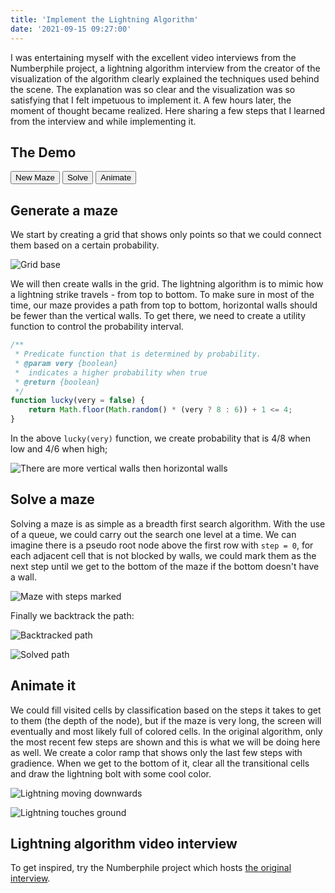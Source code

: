 ```yaml
---
title: 'Implement the Lightning Algorithm'
date: '2021-09-15 09:27:00'
---
```

I was entertaining myself with the excellent video interviews from the Numberphile project, a lightning algorithm interview from the creator of the visualization of the algorithm clearly explained the techniques used behind the scene. The explanation was so clear and the visualization was so satisfying that I felt impetuous to implement it. A few hours later, the moment of thought became realized. Here sharing a few steps that I learned from the interview and while implementing it. 
<!-- Excerpt End -->

## The Demo
<style>
    #demo-canvas {
        background: #020c21;
    }
</style>

<canvas id="demo-canvas" width="500px" height="500px"></canvas>
<div>
<button id="demo-reset">New Maze</button>
<button id="demo-solve">Solve</button>
<button id="demo-animate">Animate</button>
</div>

<script>
(function() {
const CELL_SIZE = 10;
const GRID_WIDTH = 48;
const GRID_HEIGHT = 48;
const TEMPO = 20;
const BACKGROUND = '#020c21';
const FOREGROUND = '#FFFF96';
const MAX_LAST_STEPS = 10;
const OFFSET = CELL_SIZE;

const canvas = document.getElementById('demo-canvas');
const btnReset = document.getElementById('demo-reset');
const btnSolve = document.getElementById('demo-solve');
const btnAnimate = document.getElementById('demo-animate');
const ctx = canvas.getContext('2d');

let walls;
let path = [];

walls = generateMaze();

btnReset.addEventListener('click', () => {
    clear();
    walls = generateMaze();
});

btnSolve.addEventListener('click', () => {
    run();
})

btnAnimate.addEventListener('click', () => {
    run(true)
})

// Generate a maze
function generateMaze() {
    path = [];
    const set = new Set();
    for (let y = 0; y <= GRID_HEIGHT; y++) {
        for (let x = 0; x <= GRID_WIDTH; x++) {
            // drawPoint(x, y);
            if (x < GRID_WIDTH && !lucky()) {
                drawLine(x, y, x + 1, y);
                set.add(buildKey(x, y, x + 1, y));
            }
            if (y < GRID_HEIGHT && !lucky(true)) {
                drawLine(x, y, x, y + 1);
                set.add(buildKey(x, y, x, y + 1));
            }
        }
    }
    return set;
}

async function solve(animate) {
    clearAllNodes();
    const visited = new Map();
    let lastStep = 1;
    // solve the maze - BFS
    const queue = [];
    // 1. pretend there is a root node that is just one row above the first row,
    // all nodes on the first row that doesn't have the top wall should be added to
    // the queue.
    for (let x = 0; x < GRID_WIDTH; x++) {
        if (!hasWall(x, 0, x + 1, 0)) {
            const node = {
                x,
                y: 0,
                step: 1,
                parent: undefined,
                parentEdge: buildKey(x, 0, x + 1, 0)
            };
            queue.push(node);
        }
    }
    // 2. For each node in the queue,
    // to determine whether a node has any children, check the walls set to see if
    // three other sides have walls, for each side that doesn't have a wall, create
    // a new node for the adjacent cell and add it to the queue.
    while (queue.length > 0) {
        const node = queue.shift();
        if (animate) {
            // when it gets to the next depth, redraw all nodes based on classification
            if (lastStep < node.step) {
                lastStep = await drawNodes(visited);
            }
        }
        const {x, y, step, parentEdge} = node;
        // reach the last row and if bottom is open
        if (y === GRID_HEIGHT - 1 && !hasWall(x, y + 1, x + 1, y + 1)) {
            clearNodes(visited);
            return node;
        }
        //top
        if (!hasWall(x, y, x + 1, y)
            && y > 0
            && buildKey(x, y, x + 1, y) !== parentEdge) {
            const child = {
                x,
                y: y - 1,
                step: step + 1,
                parent: node,
                parentEdge: buildKey(x, y, x + 1, y)
            };
            createNodeIfNotVisited(child);
        }
        //right
        if (!hasWall(x + 1, y, x + 1, y + 1)
            && x + 1 < GRID_WIDTH
            && buildKey(x + 1, y, x + 1, y + 1) !== parentEdge) {
            const child = {
                x: x + 1,
                y: y,
                step: step + 1,
                parent: node,
                parentEdge: buildKey(x + 1, y, x + 1, y + 1)
            };
            createNodeIfNotVisited(child);
        }
        //bottom
        if (!hasWall(x, y + 1, x + 1, y + 1)
            && y + 1 < GRID_HEIGHT
            && buildKey(x, y + 1, x + 1, y + 1) !== parentEdge) {
            const child = {
                x: x,
                y: y + 1,
                step: step + 1,
                parent: node,
                parentEdge: buildKey(x, y + 1, x + 1, y + 1)
            };
            createNodeIfNotVisited(child);
        }
        //left
        if (!hasWall(x, y, x, y + 1)
            && x > 0
            && buildKey(x, y, x, y + 1) !== parentEdge) {
            const child = {
                x: x - 1,
                y: y,
                step: step + 1,
                parent: node,
                parentEdge: buildKey(x, y, x, y + 1)
            };
            createNodeIfNotVisited(child);
        }
    }

    clearNodes(visited);

    function createNodeIfNotVisited(node) {
        const key = "[" + node.x + ", " + node.y + "]";
        if (!visited.has(key)) {
            visited.set(key, node);
            queue.push(node);
        }
    }

// 3. this algo should stop whenever the first node that has reached the bottom
// row, or when the queue is empty.
// when bottom is reached, back track the path of the current node.
// when queue is empty, restart the program.
}

async function run(animate) {
    clearPath(path);
    let winningNode = await solve(animate);
    if (winningNode) {
        path = [];
        while (winningNode) {
            path.push([winningNode.x, winningNode.y]);
            winningNode = winningNode.parent;
        }
        drawCenterLine(path)
    } else {
        warn();
    }
}

function drawLine(x1, y1, x2, y2) {
    ctx.beginPath();
    ctx.moveTo(OFFSET + x1 * CELL_SIZE, OFFSET + y1 * CELL_SIZE);
    ctx.lineTo(OFFSET + x2 * CELL_SIZE, OFFSET + y2 * CELL_SIZE);
    ctx.strokeStyle = 'white';
    ctx.stroke();
}

function drawCenterLine(path, clear = false) {
    ctx.beginPath();
    for (let i = 0; i < path.length; i++) {
        const point = [OFFSET + (path[i][0] + 1 / 2) * CELL_SIZE, OFFSET + (path[i][1] + 1 / 2) * CELL_SIZE];
        if (i === 0) {
            ctx.moveTo(...point);
        } else {
            ctx.lineTo(...point);
        }
    }
    ctx.lineWidth = 4;
    ctx.strokeStyle = clear ? BACKGROUND : FOREGROUND;
    ctx.stroke();
    ctx.lineWidth = 1;
}

/**
 *
 * @param nodes
 * @return {Promise<*>} the current max step
 */
async function drawNodes(nodes) {
    return new Promise(resolve => {
        setTimeout(() => {
            const maxStep = [...nodes.values()]
                .map(node => node.step)
                .reduce((prev, curr) => curr > prev ? curr : prev, 0);
            // do the drawing here
            nodes.forEach(node => {
                drawNodeByStep(node, maxStep);
            })
            resolve(maxStep);
        }, TEMPO);
    });
}

function drawNodeByStep(node, maxStep) {
    ctx.beginPath()
    ctx.rect(OFFSET + node.x * CELL_SIZE + 2, OFFSET + node.y * CELL_SIZE + 2, CELL_SIZE - 4, CELL_SIZE - 4);
    // clear
    ctx.fillStyle = BACKGROUND;
    ctx.fill();
    // draw new - only color the last 5 steps.
    ctx.fillStyle = maxStep - node.step < MAX_LAST_STEPS ? "rgba(255, 255, 150, " + (1 - (maxStep - node.step) / MAX_LAST_STEPS) + ")" : BACKGROUND;
    ctx.fill();
    ctx.fillStyle = 'white';
}

function clearNodes(nodes) {
    nodes.forEach(clearNode);
}

function clearNode(node) {
    ctx.beginPath()
    ctx.rect(OFFSET + node.x * CELL_SIZE + 2, OFFSET + node.y * CELL_SIZE + 2, CELL_SIZE - 4, CELL_SIZE - 4);
    // clear
    ctx.fillStyle = BACKGROUND;
    ctx.fill();
    ctx.fillStyle = 'white';
}

// repaint all nodes but leave maze alone
function clearAllNodes() {
    for (let y = 0; y < GRID_HEIGHT - 1; y++) {
        for (let x = 0; x < GRID_WIDTH - 1; x++) {
            clearNode({x, y});
        }
    }
}

function clearPath(path) {
    drawCenterLine(path, true);
}

function buildKey(x1, y1, x2, y2) {
    return "[" + x1 + ", " + y1 + ", " + x2 + ", " + y2 + "]";
}

/**
 * Predicate function that is determined by probability.
 * @param very {boolean}
 *  indicates a higher probability when true
 * @return {boolean}
 */
function lucky(very = false) {
    return Math.floor(Math.random() * (very ? 8 : 6)) + 1 <= 4;
}

function hasWall(x1, y1, x2, y2) {
    return walls.has(buildKey(x1, y1, x2, y2));
}

function clear() {
    ctx.clearRect(0, 0, canvas.width, canvas.height);
}

function warn() {
    ctx.fillStyle = 'rgba(255, 0, 0, 0.2)';
    ctx.rect(0, 0, canvas.width, canvas.height);
    ctx.fill();
    ctx.fillStyle = 'white';
}
})()
</script>

## Generate a maze

We start by creating a grid that shows only points so that we could connect them based on a certain probability.

![Grid base](!grid-base.png)

We will then create walls in the grid. The lightning algorithm is to mimic how a lightning strike travels - from top to bottom. To make sure in most of the time, our maze provides a path from top to bottom, horizontal walls should be fewer than the vertical walls. To get there, we need to create a utility function to control the probability interval.

```javascript
/**
 * Predicate function that is determined by probability.
 * @param very {boolean}
 *  indicates a higher probability when true
 * @return {boolean}
 */
function lucky(very = false) {
    return Math.floor(Math.random() * (very ? 8 : 6)) + 1 <= 4;
}
```

In the above `lucky(very)` function, we create probability that is 4/8 when low and 4/6 when high;

![There are more vertical walls then horizontal walls](!generate-walls.png)

## Solve a maze

Solving a maze is as simple as a breadth first search algorithm. With the use of a queue, we could carry out the search one level at a time. We can imagine there is a pseudo root node above the first row with `step = 0`, for each adjacent cell that is not blocked by walls, we could mark them as the next step until we get to the bottom of the maze if the bottom doesn't have a wall. 

![Maze with steps marked](!walls-steps-marked.png)

Finally we backtrack the path:

![Backtracked path](!backtracked.png)

![Solved path](!solved.png)

## Animate it

We could fill visited cells by classification based on the steps it takes to get to them (the depth of the node), but if the maze is very long, the screen will eventually and most likely full of colored cells. In the original algorithm, only the most recent few steps are shown and this is what we will be doing here as well. We create a color ramp that shows only the last few steps with gradience. When we get to the bottom of it, clear all the transitional cells and draw the lightning bolt with some cool color. 

![Lightning moving downwards](!moving.png)

![Lightning touches ground](!bolt.png)

## Lightning algorithm video interview

To get inspired, try the Numberphile project which hosts [the original interview](https://youtu.be/akZ8JJ4gGLs).
